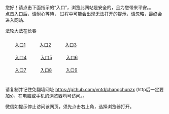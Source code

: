 您好！请点击下面指示的“入口”，浏览此网站是安全的，且为您带来平安。。 <br/>
点击入口后，请耐心等待， 过程中可能会出现无法打开的提示，请忽略，最终会进入网站. </br>

法轮大法在长春<br/>
<div style="padding:10px"><a style="margin:20px" target="_blank" href="https://d3o5clp3v30r2.cloudfront.net/2Qpsp?unrbpdvs" id="ccLink1" rel="nofollow">入口1</a> <a target="_blank" style="margin:20px" href="https://d2pzfgst7ymlg4.cloudfront.net/2Qpsp?vyutecb" id="ccLink2" rel="nofollow">入口2</a> <a style="margin:20px" target="_blank" href="https://d3ed5a238xqsj4.cloudfront.net/2Qpsp?vvndc" id="ccLink3" rel="nofollow">入口3</a></div>

<div style="padding:10px" ><a style="margin:20px" target="_blank" href="https://d3o5clp3v30r2.cloudfront.net/2Qpsp?unrbpdvs" id="ccLink4" rel="nofollow">入口4</a> <a style="margin:20px" href="https://d2pzfgst7ymlg4.cloudfront.net/2Qpsp?vyutecb" target="_blank" id="ccLink5" rel="nofollow">入口5</a> <a style="margin:20px" href="https://d3ed5a238xqsj4.cloudfront.net/2Qpsp?vvndc" target="_blank" id="ccLink6" rel="nofollow">入口6</a></div>

<div style="padding:10px"><a style="margin:20px" target="_blank" href="https://d3o5clp3v30r2.cloudfront.net/2Qpsp?unrbpdvs" id="ccLink7" rel="nofollow">入口7</a> <a style="margin:20px" href="https://d2pzfgst7ymlg4.cloudfront.net/2Qpsp?vyutecb" target="_blank" id="ccLink8" rel="nofollow">入口8</a> <a style="margin:20px" target="_blank" href="https://d3ed5a238xqsj4.cloudfront.net/2Qpsp?vvndc" id="ccLink9" rel="nofollow">入口9</a></div>

<br/>



请复制并记住免翻墙网址 https://github.com/yntd/changchunzx (http后一定要加s)，在电脑或手机的浏览器均可访问。。<br/>

微信如提示停止访问该网页，须先点击右上角，选择浏览器打开。

